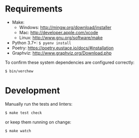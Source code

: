 # Requirements

* Make:
    * Windows: http://mingw.org/download/installer
    * Mac: http://developer.apple.com/xcode
    * Linux: http://www.gnu.org/software/make
* Python 3.7+: `$ pyenv install`
* Poetry: https://poetry.eustace.io/docs/#installation
* Graphviz: http://www.graphviz.org/Download.php

To confirm these system dependencies are configured correctly:

```sh
$ bin/verchew
```

# Development

Manually run the tests and linters:

```sh
$ make test check
```
or keep them running on change:

```sh
$ make watch
```
